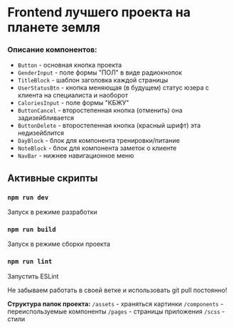 # Frontend лучшего проекта на планете земля

### Описание компонентов:
- `Button` - основная кнопка проекта
- `GenderInput` - поле формы "ПОЛ" в виде радиокнопок
- `TitleBlock` - шаблон заголовка каждой страницы
- `UserStatusBtn` - кнопка меняющая (в будущем) статус юзера с клиента на специалиста и наоборот
- `CaloriesInput` - поле формы "КБЖУ" 
- `ButtonCancel` - второстепенная кнопка (отменить) она задизейбливается
- `ButtonDelete` - второстепенная кнопка (красный шрифт) эта недизейблится
- `DayBlock` - блок для компонента тренировки/питание
- `NoteBlock` - блок для компонента заметок о клиенте
- `NavBar` - нижнее навигационное меню

## Активные скрипты

### `npm run dev`

Запуск в режиме разработки

### `npm run build`

Запуск в режиме сборки проекта

### `npm run lint`

Запустить ESLint

Не забываем работать в своей ветке и использовать git pull постоянно!

**Структура папок проекта:**
`/assets` - храняться картинки
`/components` - переиспользуемые компоненты
`/pages` - страницы приложения
`/scss` - стили 



